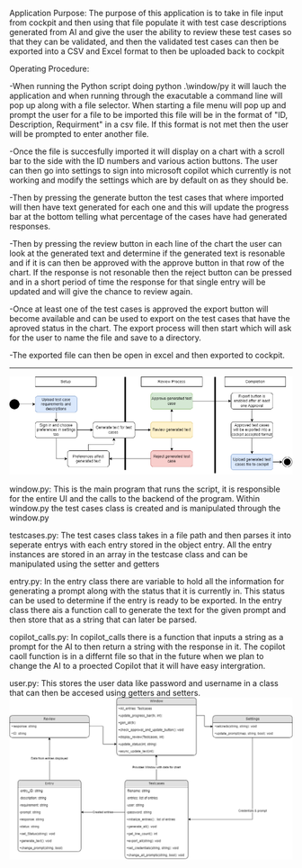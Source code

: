 Application Purpose: The purpose of this application is to take in file input from cockpit and then using that file populate it with test case descriptions generated from AI and give the user the ability to review these test cases so that they can be validated, and then the validated test cases can then be exported into a CSV and Excel format to then be uploaded back to cockpit


Operating Procedure: 

-When running the Python script doing python .\window/py it will lauch the application and when running through the exacutable a command line will pop up along with a file selector. When starting a file menu will pop up and prompt the user for a file to be imported this file will be in the format of "ID, Description, Requirment" in a csv file. If this format is not met then the user will be prompted to enter another file. 

-Once the file is succesfully imported it will display on a chart with a scroll bar to the side with the ID numbers and various action buttons. The user can then go into settings to sign into microsoft copilot which currently is not working and modify the settings which are by default on as they should be. 

-Then by pressing the generate button the test cases that where imported will then have text generated for each one and this will update the progress bar at the bottom telling what percentage of the cases have had generated responses.

-Then by pressing the review button in each line of the chart the user can look at the generated text and determine if the generated text is resonable and if it is can then be approved with the approve button in that row of the chart. If the response is not resonable then the reject button can be pressed and in a short period of time the response for that single entry will be updated and will give the chance to review again.

-Once at least one of the test cases is approved the export button will become available and can be used to export on the test cases that have the aproved status in the chart. The export process will then start which will ask for the user to name the file and save to a directory. 

-The exported file can then be open in excel and then exported to cockpit.

--------------------------------------------------------------------------------------------------------------------
![UMLflowchart](UMLflowchart.png)

window.py: This is the main program that runs the script, it is responsible for the entire UI and the calls to the backend of the program. Within window.py the test cases class is created and is manipulated through the window.py

testcases.py: The test cases class takes in a file path and then parses it into seperate entrys with each entry stored in the object entry. All the entry instances are stored in an array in the testcase class and can be manipulated using the setter and getters

entry.py: In the entry class there are variable to hold all the information for generating a prompt along with the status that it is currently in. This status can be used to determine if the entry is ready to be exported. In the entry class there ais a function call to generate the text for the given prompt and then store that as a string that can later be parsed.

copilot_calls.py: In copilot_calls there is a function that inputs a string as a prompt for the AI to then return a string with the response in it. The copilot caoll function is in a differnt file so that in the future when we plan to change the AI to a proected Copilot that it will have easy intergration.

user.py: This stores the user data like password and username in a class that can then be accesed using getters and setters.
![UML Class Diamgram](UMLClass.png)
